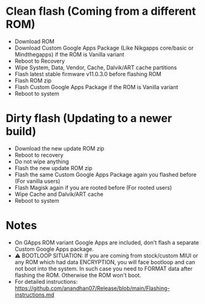 # Clean flash (Coming from a different ROM)
- Download ROM
- Download Custom Google Apps Package (Like Nikgapps core/basic or Mindthegapps) if the ROM is Vanilla variant
- Reboot to Recovery
- Wipe System, Data, Vendor, Cache, Dalvik/ART cache partitions
- Flash latest stable firmware v11.0.3.0 before flashing ROM
- Flash ROM zip
- Flash Custom Google Apps Package if the ROM is Vanilla variant
- Reboot to system

# Dirty flash (Updating to a newer build)
- Download the new update ROM zip
- Reboot to recovery
- Do not wipe anything
- Flash the new update ROM zip
- Flash the same Custom Google Apps Package again you flashed before (For vanilla users)
- Flash Magisk again if you are rooted before (For rooted users)
- Wipe Cache and Dalvik/ART cache
- Reboot to system

# Notes
- On GApps ROM variant Google Apps are included, don't flash a separate Custom Google Apps package.
- ⚠️ BOOTLOOP SITUATION: If you are coming from stock/custom MIUI or any ROM which had data ENCRYPTION, you will face bootloop and can not boot into the system. In such case you need to FORMAT data after flashing the ROM. Otherwise the ROM won't boot.
- For detailed instructions: https://github.com/anandhan07/Release/blob/main/Flashing-instructions.md
